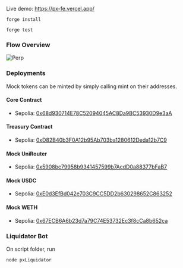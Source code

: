 Live demo: https://px-fe.vercel.app/

```
forge install
```
```
forge test
```

### Flow Overview

![Perp](https://user-images.githubusercontent.com/26146738/228555549-fae16a0c-b178-43f3-9ea8-67f597ee746f.png)

### Deployments

Mock tokens can be minted by simply calling mint on their addresses.

#### Core Contract
- Sepolia: [0x68d930714E78C52094045AC8Da9BC53930D9e3aA](https://sepolia.etherscan.io/address/0x68d930714E78C52094045AC8Da9BC53930D9e3aA#code)

#### Treasury Contract
- Sepolia: [0xD82B40b3F0A12b95Ab703ba1280612Deda12b7C9](https://sepolia.etherscan.io/address/0xD82B40b3F0A12b95Ab703ba1280612Deda12b7C9#code)

#### Mock UniRouter
- Sepolia: [0x5908bc79958b9341457599b7AcdD0a88377bFaB7](https://sepolia.etherscan.io/address/0x5908bc79958b9341457599b7AcdD0a88377bFaB7#code)

#### Mock USDC
- Sepolia: [0xE0d3EfBd042e703C9CC5DD2b630298652C863252](https://sepolia.etherscan.io/address/0xE0d3EfBd042e703C9CC5DD2b630298652C863252#code)

#### Mock WETH
- Sepolia: [0x67ECB6A6b23d7a79C74E53732Ec3f8cCa8b652ca](https://sepolia.etherscan.io/address/0x67ECB6A6b23d7a79C74E53732Ec3f8cCa8b652ca#code)

### Liquidator Bot

On script folder, run

```
node pxLiquidator
```
